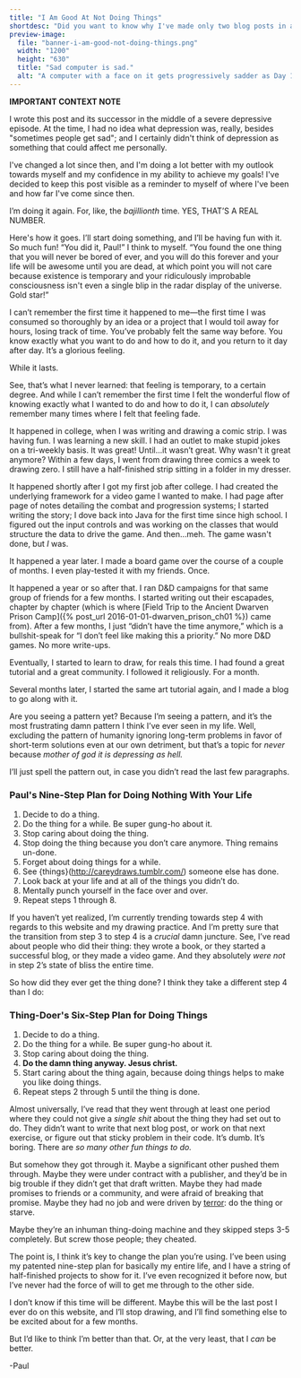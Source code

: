 ```yaml
---
title: "I Am Good At Not Doing Things"
shortdesc: "Did you want to know why I've made only two blog posts in as many months? Of course you do! Read on to find out."
preview-image:
  file: "banner-i-am-good-not-doing-things.png"
  width: "1200"
  height: "630"
  title: "Sad computer is sad."
  alt: "A computer with a face on it gets progressively sadder as Day 1 wears on to Day 180, when the monitor has finally turned off entirely."
---
```


<aside class="midtext-center">
  <strong>IMPORTANT CONTEXT NOTE</strong>
  <p>
    I wrote this post and its successor in the middle of a severe depressive episode. At the time, I had no idea what depression was, really, besides "sometimes people get sad"; and I certainly didn't think of depression as something that could affect me personally.
  </p>
  <p>
    I've changed a lot since then, and I'm doing a lot better with my outlook towards myself and my confidence in my ability to achieve my goals! I've decided to keep this post visible as a reminder to myself of where I've been and how far I've come since then.
  </p>
</aside>

I’m doing it again. For, like, the _bajillionth_ time. YES, THAT’S A REAL NUMBER.

Here's how it goes. I’ll start doing something, and I’ll be having fun with it. So much fun! “You did it, Paul!” I think to myself. “You found the one thing that you will never be bored of ever, and you will do this forever and your life will be awesome until you are dead, at which point you will not care because existence is temporary and your ridiculously improbable consciousness isn't even a single blip in the radar display of the universe. Gold star!”

I can’t remember the first time it happened to me—the first time I was consumed so thoroughly by an idea or a project that I would toil away for hours, losing track of time. You’ve probably felt the same way before. You know exactly what you want to do and how to do it, and you return to it day after day. It’s a glorious feeling.

While it lasts.

See, that’s what I never learned: that feeling is temporary, to a certain degree. And while I can’t remember the first time I felt the wonderful flow of knowing exactly what I wanted to do and how to do it, I can _absolutely_ remember many times where I felt that feeling fade.

It happened in college, when I was writing and drawing a comic strip. I was having fun. I was learning a new skill. I had an outlet to make stupid jokes on a tri-weekly basis. It was great! Until…it wasn’t great. Why wasn't it great anymore? Within a few days, I went from drawing three comics a week to drawing zero. I still have a half-finished strip sitting in a folder in my dresser.

It happened shortly after I got my first job after college. I had created the underlying framework for a video game I wanted to make. I had page after page of notes detailing the combat and progression systems; I started writing the story; I dove back into Java for the first time since high school. I figured out the input controls and was working on the classes that would structure the data to drive the game. And then…meh. The game wasn't done, but _I_ was.

It happened a year later. I made a board game over the course of a couple of months. I even play-tested it with my friends. Once.

It happened a year or so after that. I ran D&D campaigns for that same group of friends for a few months. I started writing out their escapades, chapter by chapter (which is where [Field Trip to the Ancient Dwarven Prison Camp]({% post_url 2016-01-01-dwarven_prison_ch01 %}) came from). After a few months, I just “didn’t have the time anymore,” which is a bullshit-speak for “I don’t feel like making this a priority.” No more D&D games. No more write-ups.

Eventually, I started to learn to draw, for reals this time. I had found a great tutorial and a great community. I followed it religiously. For a month.

Several months later, I started the same art tutorial again, and I made a blog to go along with it.

Are you seeing a pattern yet? Because I’m seeing a pattern, and it’s the most frustrating damn pattern I think I’ve ever seen in my life. Well, excluding the pattern of humanity ignoring long-term problems in favor of short-term solutions even at our own detriment, but that’s a topic for _never_ because _mother of god it is depressing as hell._

I’ll just spell the pattern out, in case you didn’t read the last few paragraphs.

### Paul's Nine-Step Plan for Doing Nothing With Your Life ###

1. Decide to do a thing.
2. Do the thing for a while. Be super gung-ho about it.
3. Stop caring about doing the thing.
4. Stop doing the thing because you don’t care anymore. Thing remains un-done.
5. Forget about doing things for a while.
6. See {things}(http://careydraws.tumblr.com/) someone else has done.
7. Look back at your life and at all of the things you didn’t do.
8. Mentally punch yourself in the face over and over.
9. Repeat steps 1 through 8.

If you haven’t yet realized, I’m currently trending towards step 4 with regards to this website and my drawing practice. And I’m pretty sure that the transition from step 3 to step 4 is a _crucial_ damn juncture. See, I’ve read about people who did their thing: they wrote a book, or they started a successful blog, or they made a video game. And they absolutely _were not_ in step 2’s state of bliss the entire time.

So how did they ever get the thing done? I think they take a different step 4 than I do:

### Thing-Doer's Six-Step Plan for Doing Things ###

1. Decide to do a thing.
2. Do the thing for a while. Be super gung-ho about it.
3. Stop caring about doing the thing.
4. **Do the damn thing anyway. Jesus christ.**
5. Start caring about the thing again, because doing things helps to make you like doing things.
6. Repeat steps 2 through 5 until the thing is done.

Almost universally, I’ve read that they went through at least one period where they could not give a _single shit_ about the thing they had set out to do. They didn’t want to write that next blog post, or work on that next exercise, or figure out that sticky problem in their code. It’s dumb. It’s boring. There are _so many other fun things to do._

But somehow they got through it. Maybe a significant other pushed them through. Maybe they were under contract with a publisher, and they’d be in big trouble if they didn’t get that draft written. Maybe they had made promises to friends or a community, and were afraid of breaking that promise. Maybe they had no job and were driven by [terror](http://markmanson.net/kill-your-day-job): do the thing or starve.

Maybe they’re an inhuman thing-doing machine and they skipped steps 3-5 completely. But screw those people; they cheated.

The point is, I think it’s key to change the plan you’re using. I’ve been using my patented nine-step plan for basically my entire life, and I have a string of half-finished projects to show for it. I’ve even recognized it before now, but I’ve never had the force of will to get me through to the other side.

I don’t know if this time will be different. Maybe this will be the last post I ever do on this website, and I’ll stop drawing, and I’ll find something else to be excited about for a few months.

But I’d like to think I’m better than that. Or, at the very least, that I _can_ be better.

-Paul